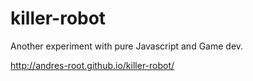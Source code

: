 killer-robot
============

Another experiment with pure Javascript and Game dev.

http://andres-root.github.io/killer-robot/
